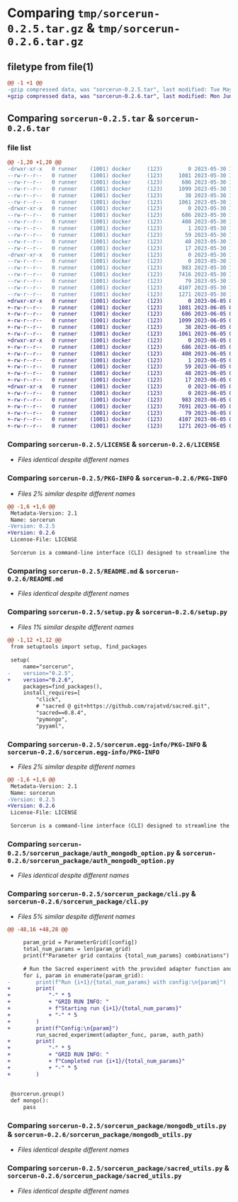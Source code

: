 # Comparing `tmp/sorcerun-0.2.5.tar.gz` & `tmp/sorcerun-0.2.6.tar.gz`

## filetype from file(1)

```diff
@@ -1 +1 @@
-gzip compressed data, was "sorcerun-0.2.5.tar", last modified: Tue May 30 19:01:41 2023, max compression
+gzip compressed data, was "sorcerun-0.2.6.tar", last modified: Mon Jun  5 07:34:02 2023, max compression
```

## Comparing `sorcerun-0.2.5.tar` & `sorcerun-0.2.6.tar`

### file list

```diff
@@ -1,20 +1,20 @@
-drwxr-xr-x   0 runner    (1001) docker     (123)        0 2023-05-30 19:01:41.480824 sorcerun-0.2.5/
--rw-r--r--   0 runner    (1001) docker     (123)     1081 2023-05-30 19:01:30.000000 sorcerun-0.2.5/LICENSE
--rw-r--r--   0 runner    (1001) docker     (123)      686 2023-05-30 19:01:41.480824 sorcerun-0.2.5/PKG-INFO
--rw-r--r--   0 runner    (1001) docker     (123)     1099 2023-05-30 19:01:30.000000 sorcerun-0.2.5/README.md
--rw-r--r--   0 runner    (1001) docker     (123)       38 2023-05-30 19:01:41.480824 sorcerun-0.2.5/setup.cfg
--rw-r--r--   0 runner    (1001) docker     (123)     1061 2023-05-30 19:01:30.000000 sorcerun-0.2.5/setup.py
-drwxr-xr-x   0 runner    (1001) docker     (123)        0 2023-05-30 19:01:41.480824 sorcerun-0.2.5/sorcerun.egg-info/
--rw-r--r--   0 runner    (1001) docker     (123)      686 2023-05-30 19:01:41.000000 sorcerun-0.2.5/sorcerun.egg-info/PKG-INFO
--rw-r--r--   0 runner    (1001) docker     (123)      408 2023-05-30 19:01:41.000000 sorcerun-0.2.5/sorcerun.egg-info/SOURCES.txt
--rw-r--r--   0 runner    (1001) docker     (123)        1 2023-05-30 19:01:41.000000 sorcerun-0.2.5/sorcerun.egg-info/dependency_links.txt
--rw-r--r--   0 runner    (1001) docker     (123)       59 2023-05-30 19:01:41.000000 sorcerun-0.2.5/sorcerun.egg-info/entry_points.txt
--rw-r--r--   0 runner    (1001) docker     (123)       48 2023-05-30 19:01:41.000000 sorcerun-0.2.5/sorcerun.egg-info/requires.txt
--rw-r--r--   0 runner    (1001) docker     (123)       17 2023-05-30 19:01:41.000000 sorcerun-0.2.5/sorcerun.egg-info/top_level.txt
-drwxr-xr-x   0 runner    (1001) docker     (123)        0 2023-05-30 19:01:41.480824 sorcerun-0.2.5/sorcerun_package/
--rw-r--r--   0 runner    (1001) docker     (123)        0 2023-05-30 19:01:30.000000 sorcerun-0.2.5/sorcerun_package/__init__.py
--rw-r--r--   0 runner    (1001) docker     (123)      983 2023-05-30 19:01:30.000000 sorcerun-0.2.5/sorcerun_package/auth_mongodb_option.py
--rw-r--r--   0 runner    (1001) docker     (123)     7416 2023-05-30 19:01:30.000000 sorcerun-0.2.5/sorcerun_package/cli.py
--rw-r--r--   0 runner    (1001) docker     (123)       79 2023-05-30 19:01:30.000000 sorcerun-0.2.5/sorcerun_package/globals.py
--rw-r--r--   0 runner    (1001) docker     (123)     4107 2023-05-30 19:01:30.000000 sorcerun-0.2.5/sorcerun_package/mongodb_utils.py
--rw-r--r--   0 runner    (1001) docker     (123)     1271 2023-05-30 19:01:30.000000 sorcerun-0.2.5/sorcerun_package/sacred_utils.py
+drwxr-xr-x   0 runner    (1001) docker     (123)        0 2023-06-05 07:34:02.833937 sorcerun-0.2.6/
+-rw-r--r--   0 runner    (1001) docker     (123)     1081 2023-06-05 07:33:51.000000 sorcerun-0.2.6/LICENSE
+-rw-r--r--   0 runner    (1001) docker     (123)      686 2023-06-05 07:34:02.833937 sorcerun-0.2.6/PKG-INFO
+-rw-r--r--   0 runner    (1001) docker     (123)     1099 2023-06-05 07:33:51.000000 sorcerun-0.2.6/README.md
+-rw-r--r--   0 runner    (1001) docker     (123)       38 2023-06-05 07:34:02.833937 sorcerun-0.2.6/setup.cfg
+-rw-r--r--   0 runner    (1001) docker     (123)     1061 2023-06-05 07:33:51.000000 sorcerun-0.2.6/setup.py
+drwxr-xr-x   0 runner    (1001) docker     (123)        0 2023-06-05 07:34:02.829937 sorcerun-0.2.6/sorcerun.egg-info/
+-rw-r--r--   0 runner    (1001) docker     (123)      686 2023-06-05 07:34:02.000000 sorcerun-0.2.6/sorcerun.egg-info/PKG-INFO
+-rw-r--r--   0 runner    (1001) docker     (123)      408 2023-06-05 07:34:02.000000 sorcerun-0.2.6/sorcerun.egg-info/SOURCES.txt
+-rw-r--r--   0 runner    (1001) docker     (123)        1 2023-06-05 07:34:02.000000 sorcerun-0.2.6/sorcerun.egg-info/dependency_links.txt
+-rw-r--r--   0 runner    (1001) docker     (123)       59 2023-06-05 07:34:02.000000 sorcerun-0.2.6/sorcerun.egg-info/entry_points.txt
+-rw-r--r--   0 runner    (1001) docker     (123)       48 2023-06-05 07:34:02.000000 sorcerun-0.2.6/sorcerun.egg-info/requires.txt
+-rw-r--r--   0 runner    (1001) docker     (123)       17 2023-06-05 07:34:02.000000 sorcerun-0.2.6/sorcerun.egg-info/top_level.txt
+drwxr-xr-x   0 runner    (1001) docker     (123)        0 2023-06-05 07:34:02.833937 sorcerun-0.2.6/sorcerun_package/
+-rw-r--r--   0 runner    (1001) docker     (123)        0 2023-06-05 07:33:51.000000 sorcerun-0.2.6/sorcerun_package/__init__.py
+-rw-r--r--   0 runner    (1001) docker     (123)      983 2023-06-05 07:33:51.000000 sorcerun-0.2.6/sorcerun_package/auth_mongodb_option.py
+-rw-r--r--   0 runner    (1001) docker     (123)     7691 2023-06-05 07:33:51.000000 sorcerun-0.2.6/sorcerun_package/cli.py
+-rw-r--r--   0 runner    (1001) docker     (123)       79 2023-06-05 07:33:51.000000 sorcerun-0.2.6/sorcerun_package/globals.py
+-rw-r--r--   0 runner    (1001) docker     (123)     4107 2023-06-05 07:33:51.000000 sorcerun-0.2.6/sorcerun_package/mongodb_utils.py
+-rw-r--r--   0 runner    (1001) docker     (123)     1271 2023-06-05 07:33:51.000000 sorcerun-0.2.6/sorcerun_package/sacred_utils.py
```

### Comparing `sorcerun-0.2.5/LICENSE` & `sorcerun-0.2.6/LICENSE`

 * *Files identical despite different names*

### Comparing `sorcerun-0.2.5/PKG-INFO` & `sorcerun-0.2.6/PKG-INFO`

 * *Files 2% similar despite different names*

```diff
@@ -1,6 +1,6 @@
 Metadata-Version: 2.1
 Name: sorcerun
-Version: 0.2.5
+Version: 0.2.6
 License-File: LICENSE
 
 Sorcerun is a command-line interface (CLI) designed to streamline the execution and management of computational experiments. It provides built-in support for MongoDB and Sacred, simplifying experiment setup and deployment. Users can configure experiments with a single adapter function, while Sorcerun handles running, logging, and authentication. Additionally, the CLI allows for easy management of MongoDB servers and integrates with the OmniBoard web dashboard for tracking and visualization. Sorcerun aims to facilitate a more efficient experiment lifecycle for researchers, data scientists, and engineers.
```

### Comparing `sorcerun-0.2.5/README.md` & `sorcerun-0.2.6/README.md`

 * *Files identical despite different names*

### Comparing `sorcerun-0.2.5/setup.py` & `sorcerun-0.2.6/setup.py`

 * *Files 1% similar despite different names*

```diff
@@ -1,12 +1,12 @@
 from setuptools import setup, find_packages
 
 setup(
     name="sorcerun",
-    version="0.2.5",
+    version="0.2.6",
     packages=find_packages(),
     install_requires=[
         "click",
         # "sacred @ git+https://github.com/rajatvd/sacred.git",
         "sacred==0.8.4",
         "pymongo",
         "pyyaml",
```

### Comparing `sorcerun-0.2.5/sorcerun.egg-info/PKG-INFO` & `sorcerun-0.2.6/sorcerun.egg-info/PKG-INFO`

 * *Files 2% similar despite different names*

```diff
@@ -1,6 +1,6 @@
 Metadata-Version: 2.1
 Name: sorcerun
-Version: 0.2.5
+Version: 0.2.6
 License-File: LICENSE
 
 Sorcerun is a command-line interface (CLI) designed to streamline the execution and management of computational experiments. It provides built-in support for MongoDB and Sacred, simplifying experiment setup and deployment. Users can configure experiments with a single adapter function, while Sorcerun handles running, logging, and authentication. Additionally, the CLI allows for easy management of MongoDB servers and integrates with the OmniBoard web dashboard for tracking and visualization. Sorcerun aims to facilitate a more efficient experiment lifecycle for researchers, data scientists, and engineers.
```

### Comparing `sorcerun-0.2.5/sorcerun_package/auth_mongodb_option.py` & `sorcerun-0.2.6/sorcerun_package/auth_mongodb_option.py`

 * *Files identical despite different names*

### Comparing `sorcerun-0.2.5/sorcerun_package/cli.py` & `sorcerun-0.2.6/sorcerun_package/cli.py`

 * *Files 5% similar despite different names*

```diff
@@ -48,16 +48,28 @@
 
     param_grid = ParameterGrid([config])
     total_num_params = len(param_grid)
     print(f"Parameter grid contains {total_num_params} combinations")
 
     # Run the Sacred experiment with the provided adapter function and config
     for i, param in enumerate(param_grid):
-        print(f"Run {i+1}/{total_num_params} with config:\n{param}")
+        print(
+            "-" * 5
+            + "GRID RUN INFO: "
+            + f"Starting run {i+1}/{total_num_params}"
+            + "-" * 5
+        )
+        print(f"Config:\n{param}")
         run_sacred_experiment(adapter_func, param, auth_path)
+        print(
+            "-" * 5
+            + "GRID RUN INFO: "
+            + f"Completed run {i+1}/{total_num_params}"
+            + "-" * 5
+        )
 
 
 @sorcerun.group()
 def mongo():
     pass
```

### Comparing `sorcerun-0.2.5/sorcerun_package/mongodb_utils.py` & `sorcerun-0.2.6/sorcerun_package/mongodb_utils.py`

 * *Files identical despite different names*

### Comparing `sorcerun-0.2.5/sorcerun_package/sacred_utils.py` & `sorcerun-0.2.6/sorcerun_package/sacred_utils.py`

 * *Files identical despite different names*

